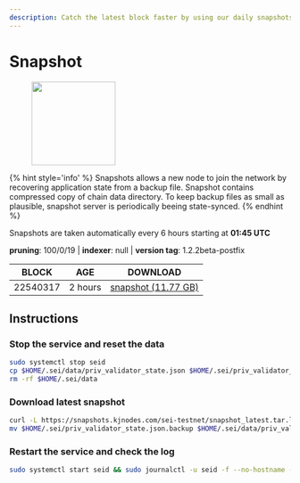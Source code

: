 ```yaml
---
description: Catch the latest block faster by using our daily snapshots.
---
```


# Snapshot

<figure><img src="https://raw.githubusercontent.com/kj89/testnet_manuals/main/pingpub/logos/sei.png" width="150" alt=""><figcaption></figcaption></figure>

{% hint style='info' %}
Snapshots allows a new node to join the network by recovering application state from a backup file. 
Snapshot contains compressed copy of chain data directory. To keep backup files as small as plausible, 
snapshot server is periodically beeing state-synced.
{% endhint %}

Snapshots are taken automatically every 6 hours starting at **01:45 UTC**

**pruning**: 100/0/19 | **indexer**: null | **version tag**: 1.2.2beta-postfix

| BLOCK             | AGE             | DOWNLOAD                                                                                            |
| ----------------- | --------------- | --------------------------------------------------------------------------------------------------- |
| 22540317 | 2 hours | [snapshot (11.77 GB)](https://snapshots.kjnodes.com/sei-testnet/snapshot\_latest.tar.lz4) |

## Instructions

### Stop the service and reset the data

```bash
sudo systemctl stop seid
cp $HOME/.sei/data/priv_validator_state.json $HOME/.sei/priv_validator_state.json.backup
rm -rf $HOME/.sei/data
```

### Download latest snapshot

```bash
curl -L https://snapshots.kjnodes.com/sei-testnet/snapshot_latest.tar.lz4 | tar -Ilz4 -xf - -C $HOME/.sei
mv $HOME/.sei/priv_validator_state.json.backup $HOME/.sei/data/priv_validator_state.json
```

### Restart the service and check the log

```bash
sudo systemctl start seid && sudo journalctl -u seid -f --no-hostname -o cat
```
